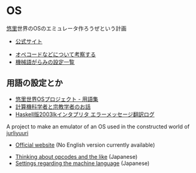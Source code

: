 # OS
[悠里](http://jurliyuuri.com/OS)世界のOSのエミュレータ作ろうぜという計画

- [公式サイト](https://sites.google.com/site/panqateel/home)  
<!-- - [デモ](http://jurliyuuri.com/OS/main.html) (almost deprecated) -->
- [オペコードなどについて考察する](http://jurliyuuri.com/OS/opcode.html)
- [機械語がらみの設定一覧](http://jurliyuuri.com/OS/settings.html)

## 用語の設定とか
- [悠里世界OSプロジェクト - 用語集](https://sites.google.com/site/panqateel/yougo)
- [計算機科学者と宗教学者のお話](http://lineparine.blogspot.com/2017/10/blog-post_23.html)
- [Haskell版2003lkインタプリタ エラーメッセージ翻訳ログ](http://lineparine.blogspot.com/2018/09/haskell2003lk.html)



A project to make an emulator of an OS used in the constructed world of [jurliyuuri](http://jurliyuuri.com/OS)
- [Official website](https://sites.google.com/site/panqateel/home) (No English version currently available) 
<!-- - [Demo](http://jurliyuuri.com/OS/main.html) (almost deprecated) -->
- [Thinking about opcodes and the like](http://jurliyuuri.com/OS/opcode.html) (Japanese)
- [Settings regarding the machine language](http://jurliyuuri.com/OS/settings.html) (Japanese)
